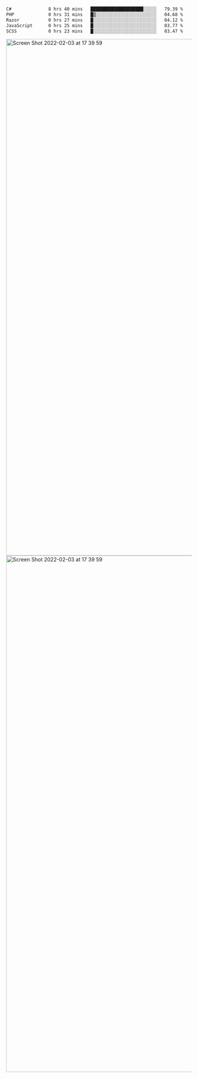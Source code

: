 <!--START_SECTION:waka-->

```txt
C#              8 hrs 40 mins   ████████████████████░░░░░   79.39 %
PHP             0 hrs 31 mins   █▒░░░░░░░░░░░░░░░░░░░░░░░   04.68 %
Razor           0 hrs 27 mins   █░░░░░░░░░░░░░░░░░░░░░░░░   04.12 %
JavaScript      0 hrs 25 mins   █░░░░░░░░░░░░░░░░░░░░░░░░   03.77 %
SCSS            0 hrs 23 mins   █░░░░░░░░░░░░░░░░░░░░░░░░   03.47 %
```

<!--END_SECTION:waka-->

<img width="1400" alt="Screen Shot 2022-02-03 at 17 39 59" src="https://user-images.githubusercontent.com/45716542/152387304-f2b60485-53a6-4f4b-a818-5cefb1b0c0ae.png">
<img width="1400" alt="Screen Shot 2022-02-03 at 17 39 59" src="https://user-images.githubusercontent.com/45716542/152387273-ea5cdf21-2a45-44da-8bef-00c1763b1d42.png">
